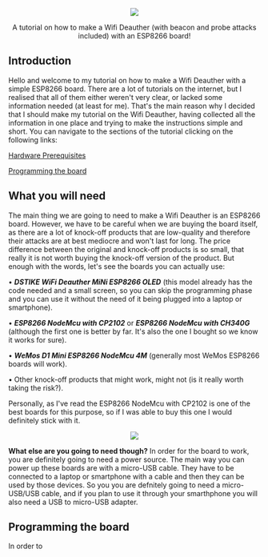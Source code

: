 <p align="center"><img src="https://github.com/John-Athanasopoulos/Wifi-Deauther-ESP8266/blob/master/Pictures/coollogo_com-24212736.jpg"></p>

<p align="center">A tutorial on how to make a Wifi Deauther (with beacon and probe attacks included) with an ESP8266 board!</p>

## Introduction
Hello and welcome to my tutorial on how to make a Wifi Deauther with a simple ESP8266 board. There are a lot of tutorials on the internet,
but I realised that all of them either weren't very clear, or lacked some information needed (at least for me). That's the main reason why
I decided that I should make my tutorial on the Wifi Deauther, having collected all the information in one place and trying to make the
instructions simple and short. You can navigate to the sections of the tutorial clicking on the following links:

[Hardware Prerequisites](#What-you-will-need)

[Programming the board](#Programming-the-board)

## What you will need
The main thing we are going to need to make a Wifi Deauther is an ESP8266 board. However, we have to be careful when we are buying the
board itself, as there are a lot of knock-off products that are low-quality and therefore their attacks are at best mediocre and won't last
for long. The price difference between the original and knock-off products is so small, that really it is not worth buying the knock-off
version of the product. But enough with the words, let's see the boards you can actually use:

• ***DSTIKE WiFi Deauther MiNi ESP8266 OLED*** (this model already has the code needed and a small screen, so you can skip the programming
phase and you can use it without the need of it being plugged into a laptop or smartphone).

• ***ESP8266 NodeMcu with CP2102*** or ***ESP8266 NodeMcu with CH340G*** (although the first one is better by far. It's also the one I
bought so we know it works for sure).

• ***WeMos D1 Mini ESP8266 NodeMcu 4M*** (generally most WeMos ESP8266 boards will work).

• Other knock-off products that might work, might not (is it really worth taking the risk?).

Personally, as I've read the ESP8266 NodeMcu with CP2102 is one of the best boards for this purpose, so if I was able to buy this one I
would definitely stick with it.

<p align="center"><img src="https://github.com/John-Athanasopoulos/Wifi-Deauther-ESP8266/blob/master/Pictures/ESP8266Boards.jpg"></p>

**What else are you going to need though?**
In order for the board to work, you are definitely going to need a power source. The main way you can power up these boards are with a
micro-USB cable. They have to be connected to a laptop or smartphone with a cable and then they can be used by those devices. So you
you are defnitely going to need a micro-USB/USB cable, and if you plan to use it through your smarthphone you will also need a
USB to micro-USB adapter.

## Programming the board
In order to 
